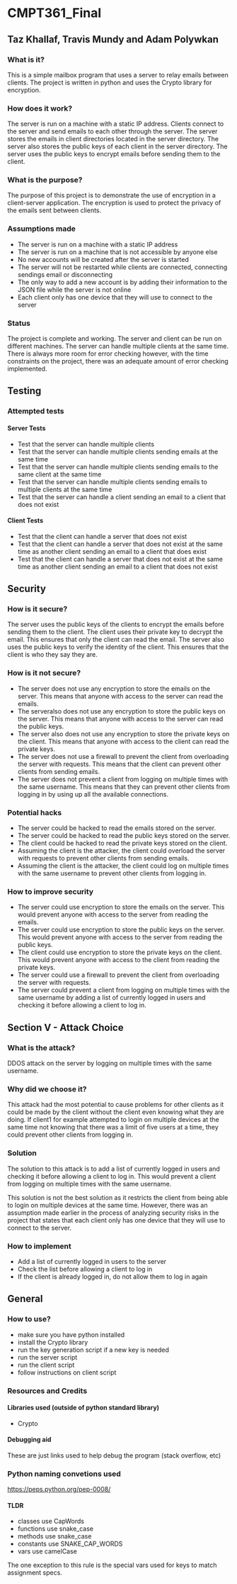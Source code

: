 # CMPT361_Final
## Taz Khallaf, Travis Mundy and Adam Polywkan

### What is it?
This is a simple mailbox program that uses a server to relay emails between
clients. The project is written in python and uses the Crypto library for
encryption.

### How does it work?
The server is run on a machine with a static IP address. Clients connect to the
server and send emails to each other through the server. The server stores
the emails in client directories located in the server directory. The server
also stores the public keys of each client in the server directory. The server
uses the public keys to encrypt emails before sending them to the client.

### What is the purpose?
The purpose of this project is to demonstrate the use of encryption in a
client-server application. The encryption is used to protect the privacy of
the emails sent between clients.

### Assumptions made
- The server is run on a machine with a static IP address
- The server is run on a machine that is not accessible by anyone else
- No new accounts will be created after the server is started
- The server will not be restarted while clients are connected, connecting
    sendings email or disconnecting
- The only way to add a new account is by adding their information to the JSON
    file while the server is not online
- Each client only has one device that they will use to connect to the server

### Status
The project is complete and working. The server and client can be run on
different machines. The server can handle multiple clients at the same time.
There is always more room for error checking however, with the time constraints
on the project, there was an adequate amount of error checking implemented.

## Testing
### Attempted tests
#### Server Tests
- Test that the server can handle multiple clients
- Test that the server can handle multiple clients sending emails at the same
    time
- Test that the server can handle multiple clients sending emails to the same
    client at the same time
- Test that the server can handle multiple clients sending emails to multiple
    clients at the same time
- Test that the server can handle a client sending an email to a client that
    does not exist

#### Client Tests
- Test that the client can handle a server that does not exist
- Test that the client can handle a server that does not exist at the same time
    as another client sending an email to a client that does exist
- Test that the client can handle a server that does not exist at the same time
    as another client sending an email to a client that does not exist



## Security
### How is it secure?
The server uses the public keys of the clients to encrypt the emails before
sending them to the client. The client uses their private key to decrypt the
email. This ensures that only the client can read the email. The server also
uses the public keys to verify the identity of the client. This ensures that
the client is who they say they are.

### How is it not secure?
- The server does not use any encryption to store the emails on the server. This
    means that anyone with access to the server can read the emails.
- The serveralso does not use any encryption to store the public keys on the server.
    This means that anyone with access to the server can read the public keys.
- The server also does not use any encryption to store the private keys on the
    client. This means that anyone with access to the client can read the private
    keys.
- The server does not use a firewall to prevent the client from overloading the
    server with requests. This means that the client can prevent other clients
    from sending emails.
- The server does not prevent a client from logging on multiple times with the
    same username. This means that they can prevent other clients from logging
    in by using up all the available connections.

### Potential hacks
- The server could be hacked to read the emails stored on the server.
- The server could be hacked to read the public keys stored on the server.
- The client could be hacked to read the private keys stored on the client.
- Assuming the client is the attacker, the client could overload the server with
    requests to prevent other clients from sending emails.
- Assuming the client is the attacker, the client could log on multiple times
    with the same username to prevent other clients from logging in.

### How to improve security
- The server could use encryption to store the emails on the server. This would
    prevent anyone with access to the server from reading the emails.
- The server could use encryption to store the public keys on the server. This
    would prevent anyone with access to the server from reading the public keys.
- The client could use encryption to store the private keys on the client. This
    would prevent anyone with access to the client from reading the private keys.
- The server could use a firewall to prevent the client from overloading the
    server with requests.
- The server could prevent a client from logging on multiple times with the same
    username by adding a list of currently logged in users and checking it before
    allowing a client to log in.

## Section V - Attack Choice
### What is the attack?
DDOS attack on the server by logging on multiple times with the same username.

### Why did we choose it?
This attack had the most potential to cause problems for other clients as 
it could be made by the client without the client even knowing what they are doing.
If client1 for example attempted to login on multiple devices at the same time not
knowing that there was a limit of five users at a time, they could prevent other
clients from logging in.

### Solution
The solution to this attack is to add a list of currently logged in users and
checking it before allowing a client to log in. This would prevent a client from
logging on multiple times with the same username.

This solution is not the best solution as it restricts the client from being
able to login on multiple devices at the same time. However, there was an assumption
made earlier in the process of analyzing security risks in the project that 
states that each client only has one device that they will use to connect to the
server.

### How to implement
- Add a list of currently logged in users to the server
- Check the list before allowing a client to log in
- If the client is already logged in, do not allow them to log in again

## General
### How to use?
- make sure you have python installed
- install the Crypto library
- run the key generation script if a new key is needed
- run the server script
- run the client script
- follow instructions on client script

### Resources and Credits
#### Libraries used (outside of python standard library)
- Crypto

#### Debugging aid
These are just links used to help debug the program (stack overflow, etc)

### Python naming convetions used
https://peps.python.org/pep-0008/

#### TLDR
- classes use CapWords
- functions use snake_case
- methods use snake_case
- constants use SNAKE_CAP_WORDS
- vars use camelCase

The one exception to this rule is the special vars used for keys to match
assignment specs.
